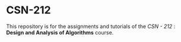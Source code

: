 # CSN-212

This repository is for the assignments and tutorials of the _CSN - 212_ : __Design and Analysis of Algorithms__ course.